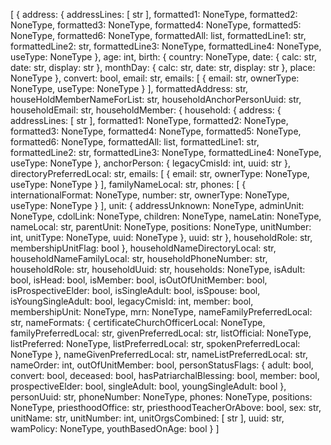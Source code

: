 [
  {
    address: {
      addressLines: [
        str
      ],
      formatted1: NoneType,
      formatted2: NoneType,
      formatted3: NoneType,
      formatted4: NoneType,
      formatted5: NoneType,
      formatted6: NoneType,
      formattedAll: list,
      formattedLine1: str,
      formattedLine2: str,
      formattedLine3: NoneType,
      formattedLine4: NoneType,
      useType: NoneType
    },
    age: int,
    birth: {
      country: NoneType,
      date: {
        calc: str,
        date: str,
        display: str
      },
      monthDay: {
        calc: str,
        date: str,
        display: str
      },
      place: NoneType
    },
    convert: bool,
    email: str,
    emails: [
      {
        email: str,
        ownerType: NoneType,
        useType: NoneType
      }
    ],
    formattedAddress: str,
    houseHoldMemberNameForList: str,
    householdAnchorPersonUuid: str,
    householdEmail: str,
    householdMember: {
      household: {
        address: {
          addressLines: [
            str
          ],
          formatted1: NoneType,
          formatted2: NoneType,
          formatted3: NoneType,
          formatted4: NoneType,
          formatted5: NoneType,
          formatted6: NoneType,
          formattedAll: list,
          formattedLine1: str,
          formattedLine2: str,
          formattedLine3: NoneType,
          formattedLine4: NoneType,
          useType: NoneType
        },
        anchorPerson: {
          legacyCmisId: int,
          uuid: str
        },
        directoryPreferredLocal: str,
        emails: [
          {
            email: str,
            ownerType: NoneType,
            useType: NoneType
          }
        ],
        familyNameLocal: str,
        phones: [
          {
            internationalFormat: NoneType,
            number: str,
            ownerType: NoneType,
            useType: NoneType
          }
        ],
        unit: {
          addressUnknown: NoneType,
          adminUnit: NoneType,
          cdolLink: NoneType,
          children: NoneType,
          nameLatin: NoneType,
          nameLocal: str,
          parentUnit: NoneType,
          positions: NoneType,
          unitNumber: int,
          unitType: NoneType,
          uuid: NoneType
        },
        uuid: str
      },
      householdRole: str,
      membershipUnitFlag: bool
    },
    householdNameDirectoryLocal: str,
    householdNameFamilyLocal: str,
    householdPhoneNumber: str,
    householdRole: str,
    householdUuid: str,
    households: NoneType,
    isAdult: bool,
    isHead: bool,
    isMember: bool,
    isOutOfUnitMember: bool,
    isProspectiveElder: bool,
    isSingleAdult: bool,
    isSpouse: bool,
    isYoungSingleAdult: bool,
    legacyCmisId: int,
    member: bool,
    membershipUnit: NoneType,
    mrn: NoneType,
    nameFamilyPreferredLocal: str,
    nameFormats: {
      certificateChurchOfficerLocal: NoneType,
      familyPreferredLocal: str,
      givenPreferredLocal: str,
      listOfficial: NoneType,
      listPreferred: NoneType,
      listPreferredLocal: str,
      spokenPreferredLocal: NoneType
    },
    nameGivenPreferredLocal: str,
    nameListPreferredLocal: str,
    nameOrder: int,
    outOfUnitMember: bool,
    personStatusFlags: {
      adult: bool,
      convert: bool,
      deceased: bool,
      hasPatriarchalBlessing: bool,
      member: bool,
      prospectiveElder: bool,
      singleAdult: bool,
      youngSingleAdult: bool
    },
    personUuid: str,
    phoneNumber: NoneType,
    phones: NoneType,
    positions: NoneType,
    priesthoodOffice: str,
    priesthoodTeacherOrAbove: bool,
    sex: str,
    unitName: str,
    unitNumber: int,
    unitOrgsCombined: [
      str
    ],
    uuid: str,
    wamPolicy: NoneType,
    youthBasedOnAge: bool
  }
]